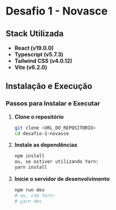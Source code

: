 # Desafio 1 - Novasce

## Stack Utilizada

- **React (v19.0.0)**
- **Typescript (v5.7.3)**
- **Tailwind CSS (v4.0.12)**   
- **Vite (v6.2.0)**

## Instalação e Execução

### Passos para Instalar e Executar

1. **Clone o repositório**
   ```bash
   git clone <URL_DO_REPOSITORIO>
   cd desafio-1-novasce
2. **Instale as dependências**
    ```bash
    npm install
   ou, se estiver utilizando Yarn:
   yarn install
3. **Inicie o servidor de desenvolvimento**
    ```bash
    npm run dev
    # ou, com Yarn:
    # yarn dev
